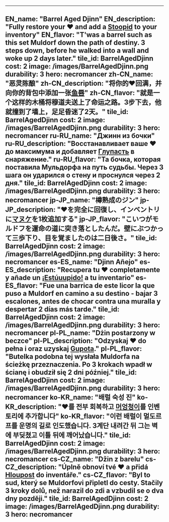 ---

EN_name: "Barrel Aged Djinn"
EN_description: "Fully restore your ❤️ and add a <a href = '../en/abilities#Stupidity'>Stoopid</a> to your inventory"
EN_flavor: "T'was a barrel such as this set Muldorf down the path of destiny. 3 steps down, before he walked into a wall and woke up 2 days later."
tile_id: BarrelAgedDjinn
cost: 2
image: /images/BarrelAgedDjinn.png
durability: 3
hero: necromancer
zh-CN_name: "恶灵陈酿"
zh-CN_description: "将你的❤️回满，并向你的背包中添加一张<a href = '../zh_cn/abilities#Stupidity'>鱼唇</a>"
zh-CN_flavor: "就是一个这样的木桶将穆道夫送上了命运之路。3步下去，他就撞到了墙上，足足昏迷了2天。"
tile_id: BarrelAgedDjinn
cost: 2
image: /images/BarrelAgedDjinn.png
durability: 3
hero: necromancer
ru-RU_name: "Джинн из бочки"
ru-RU_description: "Восстанавливает ваше ❤️ до максимума и добавляет <a href = '../ru_ru/abilities#Stupidity'>Глупасть</a> в снаряжение."
ru-RU_flavor: "Та бочка, которая поставила Мульдорфа на путь судьбы. Через 3 шага он ударился о стену и проснулся через 2 дня."
tile_id: BarrelAgedDjinn
cost: 2
image: /images/BarrelAgedDjinn.png
durability: 3
hero: necromancer
jp-JP_name: "樽熟成のジン"
jp-JP_description: "❤️を完全に回復し、インベントリに<a href = '../jp_jp/abilities#Stupidity'>マヌケ</a>を1枚追加する"
jp-JP_flavor: "こいつがモルドフを運命の道に突き落としたんだ。壁にぶつかって三歩下り、目を覚ましたのは二日後さ。"
tile_id: BarrelAgedDjinn
cost: 2
image: /images/BarrelAgedDjinn.png
durability: 3
hero: necromancer
es-ES_name: "Djinn Añejo"
es-ES_description: "Recupera tu ❤️ completamente y añade un <a href = '../es_es/abilities#Stupidity'>¡Estúuupido!</a> a tu inventario"
es-ES_flavor: "Fue una barrica de este licor la que puso a Muldorf en camino a su destino - bajar 3 escalones, antes de chocar contra una muralla y despertar 2 días más tarde."
tile_id: BarrelAgedDjinn
cost: 2
image: /images/BarrelAgedDjinn.png
durability: 3
hero: necromancer
pl-PL_name: "Dżin postarzony w beczce"
pl-PL_description: "Odzyskaj ❤️ do pełna i oraz uzyskaj <a href = '../pl_pl/abilities#Stupidity'>Gupota</a>."
pl-PL_flavor: "Butelka podobna tej wysłała Muldorfa na ścieżkę przeznaczenia. Po 3 krokach wpadł w ścianę i obudził się 2 dni później."
tile_id: BarrelAgedDjinn
cost: 2
image: /images/BarrelAgedDjinn.png
durability: 3
hero: necromancer
ko-KR_name: "배럴 숙성 진"
ko-KR_description: "❤️를 전부 회복하고 <a href = '../ko_kr/abilities#Stupidity'>머엉청이</a>를 인벤토리에 추가합니다"
ko-KR_flavor: "이런 배럴이 멀도르프를 운명의 길로 인도했습니다. 3계단 내려간 뒤 그는 벽에 부딪쳤고 이틀 뒤에 깨어났습니다."
tile_id: BarrelAgedDjinn
cost: 2
image: /images/BarrelAgedDjinn.png
durability: 3
hero: necromancer
cs-CZ_name: "Džin z barelu"
cs-CZ_description: "Úplně obnoví tvé ❤️ a přidá <a href = '../cs_cz/abilities#Stupidity'>Hloupost</a> do inventáře."
cs-CZ_flavor: "Byl to sud, který se Muldorfovi připletl do cesty. Stačily 3 kroky dolů, než narazil do zdi a vzbudil se o dva dny později."
tile_id: BarrelAgedDjinn
cost: 2
image: /images/BarrelAgedDjinn.png
durability: 3
hero: necromancer
---